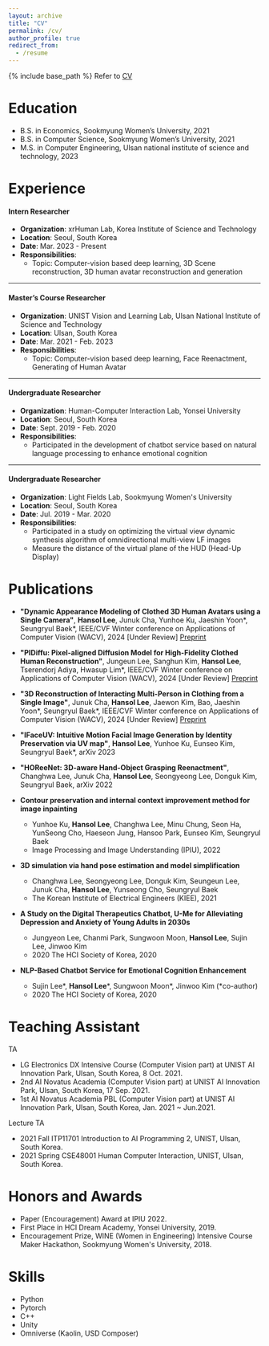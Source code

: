 ```yaml
---
layout: archive
title: "CV"
permalink: /cv/
author_profile: true
redirect_from:
  - /resume
---
```


{% include base_path %}
Refer to [CV](https://1drv.ms/b/s!AgxxptoT53MUhNlAmivs9dv7IEDnEA?e=lNEwJn)

Education
======
* B.S. in Economics, Sookmyung Women’s University, 2021
* B.S. in Computer Science, Sookmyung Women’s University, 2021
* M.S. in Computer Engineering, Ulsan national institute of science and technology, 2023

Experience
======

#### Intern Researcher
- **Organization**: xrHuman Lab, Korea Institute of Science and Technology
- **Location**: Seoul, South Korea
- **Date**: Mar. 2023 - Present
- **Responsibilities**:
  - Topic: Computer-vision based deep learning, 3D Scene reconstruction, 3D human avatar reconstruction and generation

---

#### Master’s Course Researcher
- **Organization**: UNIST Vision and Learning Lab, Ulsan National Institute of Science and Technology
- **Location**: Ulsan, South Korea
- **Date**: Mar. 2021 - Feb. 2023
- **Responsibilities**:
  - Topic: Computer-vision based deep learning, Face Reenactment, Generating of Human Avatar

---

#### Undergraduate Researcher
- **Organization**: Human-Computer Interaction Lab, Yonsei University
- **Location**: Seoul, South Korea
- **Date**: Sept. 2019 - Feb. 2020
- **Responsibilities**:
  - Participated in the development of chatbot service based on natural language processing to enhance emotional cognition

---

#### Undergraduate Researcher
- **Organization**: Light Fields Lab, Sookmyung Women's University
- **Location**: Seoul, South Korea
- **Date**: Jul. 2019 - Mar. 2020
- **Responsibilities**:
  - Participated in a study on optimizing the virtual view dynamic synthesis algorithm of omnidirectional multi-view LF images
  - Measure the distance of the virtual plane of the HUD (Head-Up Display)



Publications
======

- **"Dynamic Appearance Modeling of Clothed 3D Human Avatars using a Single Camera"**, **Hansol Lee**, Junuk Cha, Yunhoe Ku, Jaeshin Yoon*, Seungryul Baek*, IEEE/CVF Winter conference on Applications of Computer Vision (WACV), 2024 [Under Review] [Preprint](https://1drv.ms/b/s!AgxxptoT53MUhNk7T8ZZK45VdT7N4w?e=jaFaNp)

- **"PIDiffu: Pixel-aligned Diffusion Model for High-Fidelity Clothed Human Reconstruction"**, Jungeun Lee, Sanghun Kim, **Hansol Lee**, Tserendorj Adiya, Hwasup Lim*, IEEE/CVF Winter conference on Applications of Computer Vision (WACV), 2024 [Under Review] [Preprint](https://1drv.ms/b/s!AgxxptoT53MUhNk9LW5okO00Qp88FQ?e=9ZxlQp)

- **"3D Reconstruction of Interacting Multi-Person in Clothing from a Single Image"**, Junuk Cha, **Hansol Lee**, Jaewon Kim, Bao, Jaeshin Yoon*, Seungryul Baek*, IEEE/CVF Winter conference on Applications of Computer Vision (WACV), 2024 [Under Review] [Preprint](https://1drv.ms/b/s!AgxxptoT53MUhNk8OOVH0d-Qh_fkoA?e=Ap2rYg)

- **"IFaceUV: Intuitive Motion Facial Image Generation by Identity Preservation via UV map"**, **Hansol Lee**, Yunhoe Ku, Eunseo Kim, Seungryul Baek*, arXiv 2023

- **"HOReeNet: 3D-aware Hand-Object Grasping Reenactment"**, Changhwa Lee, Junuk Cha, **Hansol Lee**, Seongyeong Lee, Donguk Kim, Seungryul Baek, arXiv 2022

- **Contour preservation and internal context improvement method for image inpainting**
  - Yunhoe Ku, **Hansol Lee**, Changhwa Lee, Minu Chung, Seon Ha, YunSeong Cho, Haeseon Jung, Hansoo Park, Eunseo Kim, Seungryul Baek
  - Image Processing and Image Understanding (IPIU), 2022

- **3D simulation via hand pose estimation and model simplification**
  - Changhwa Lee, Seongyeong Lee, Donguk Kim, Seungeun Lee, Junuk Cha, **Hansol Lee**, Yunseong Cho, Seungryul Baek
  - The Korean Institute of Electrical Engineers (KIEE), 2021

- **A Study on the Digital Therapeutics Chatbot, U-Me for Alleviating Depression and Anxiety of Young Adults in 2030s**
  - Jungyeon Lee, Chanmi Park, Sungwoon Moon, **Hansol Lee**, Sujin Lee, Jinwoo Kim
  - 2020 The HCI Society of Korea, 2020

- **NLP-Based Chatbot Service for Emotional Cognition Enhancement**
  - Sujin Lee*, **Hansol Lee***, Sungwoon Moon*, Jinwoo Kim (*co-author)
  - 2020 The HCI Society of Korea, 2020




Teaching Assistant
======
TA
* LG Electronics DX Intensive Course (Computer Vision part) at UNIST AI Innovation Park, Ulsan, South Korea, 8 Oct. 2021.
* 2nd AI Novatus Academia (Computer Vision part) at UNIST AI Innovation Park, Ulsan, South Korea, 17 Sep. 2021.
* 1st AI Novatus Academia PBL (Computer Vision part) at UNIST AI Innovation Park, Ulsan, South Korea, Jan. 2021 ~ Jun.2021.

Lecture TA
* 2021 Fall ITP11701 Introduction to AI Programming 2, UNIST, Ulsan, South Korea.
* 2021 Spring CSE48001 Human Computer Interaction, UNIST, Ulsan, South Korea.


Honors and Awards
======
* Paper (Encouragement) Award at IPIU 2022. 
* First Place in HCI Dream Academy, Yonsei University, 2019. 
* Encouragement Prize, WINE (Women in Engineering) Intensive Course Maker Hackathon, Sookmyung Women's University, 2018. 


Skills
======
* Python
* Pytorch
* C++
* Unity
* Omniverse (Kaolin, USD Composer)
